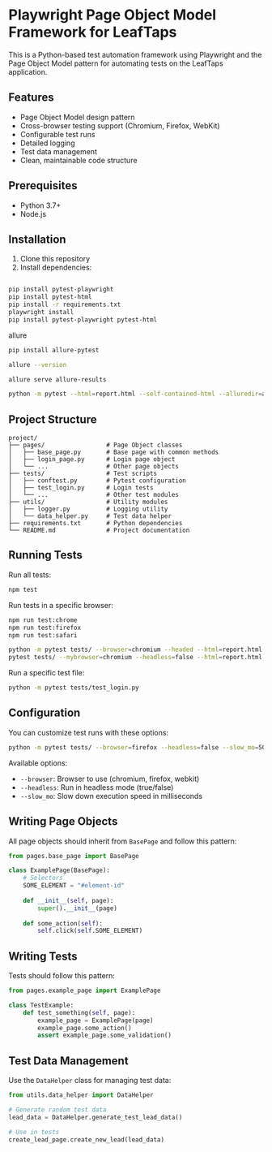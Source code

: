 # Playwright Page Object Model Framework for LeafTaps

This is a Python-based test automation framework using Playwright and the Page Object Model pattern for automating tests on the LeafTaps application.

## Features

- Page Object Model design pattern
- Cross-browser testing support (Chromium, Firefox, WebKit)
- Configurable test runs
- Detailed logging
- Test data management
- Clean, maintainable code structure

## Prerequisites

- Python 3.7+
- Node.js

## Installation

1. Clone this repository
2. Install dependencies:

```bash

pip install pytest-playwright
pip install pytest-html
pip install -r requirements.txt
playwright install
pip install pytest-playwright pytest-html

```

allure 

```bash
pip install allure-pytest

allure --version

allure serve allure-results

python -m pytest --html=report.html --self-contained-html --alluredir=allure-results

```

## Project Structure

```
project/
├── pages/                 # Page Object classes
│   ├── base_page.py       # Base page with common methods
│   ├── login_page.py      # Login page object
│   └── ...                # Other page objects
├── tests/                 # Test scripts
│   ├── conftest.py        # Pytest configuration
│   ├── test_login.py      # Login tests
│   └── ...                # Other test modules
├── utils/                 # Utility modules
│   ├── logger.py          # Logging utility
│   └── data_helper.py     # Test data helper
├── requirements.txt       # Python dependencies
└── README.md              # Project documentation
```

## Running Tests

Run all tests:

```bash
npm test
```
Run tests in a specific browser:

```bash
npm run test:chrome
npm run test:firefox
npm run test:safari

python -m pytest tests/ --browser=chromium --headed --html=report.html
pytest tests/ --mybrowser=chromium --headless=false --html=report.html --self-contained-html--force
```

Run a specific test file:

```bash
python -m pytest tests/test_login.py
```

## Configuration

You can customize test runs with these options:

```bash
python -m pytest tests/ --browser=firefox --headless=false --slow_mo=50
```

Available options:
- `--browser`: Browser to use (chromium, firefox, webkit)
- `--headless`: Run in headless mode (true/false)
- `--slow_mo`: Slow down execution speed in milliseconds

## Writing Page Objects

All page objects should inherit from `BasePage` and follow this pattern:

```python
from pages.base_page import BasePage

class ExamplePage(BasePage):
    # Selectors
    SOME_ELEMENT = "#element-id"
    
    def __init__(self, page):
        super().__init__(page)
    
    def some_action(self):
        self.click(self.SOME_ELEMENT)
```

## Writing Tests

Tests should follow this pattern:

```python
from pages.example_page import ExamplePage

class TestExample:
    def test_something(self, page):
        example_page = ExamplePage(page)
        example_page.some_action()
        assert example_page.some_validation()
```

## Test Data Management

Use the `DataHelper` class for managing test data:

```python
from utils.data_helper import DataHelper

# Generate random test data
lead_data = DataHelper.generate_test_lead_data()

# Use in tests
create_lead_page.create_new_lead(lead_data)
```